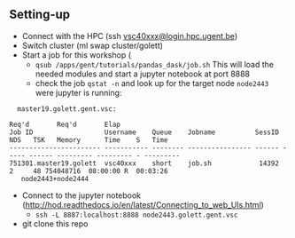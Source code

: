## Setting-up

- Connect with the HPC (ssh vsc40xxx@login.hpc.ugent.be)
- Switch cluster (ml swap cluster/golett)
- Start a job for this workshop (
  + `qsub /apps/gent/tutorials/pandas_dask/job.sh` This will load the needed modules and start a jupyter notebook at port 8888
  + check the job `qstat -n` and look up for the target node `node2443` were jupyter is running:

```
  master19.golett.gent.vsc: 
                                                                                  Req'd       Req'd       Elap
Job ID                  Username    Queue    Jobname          SessID  NDS   TSK   Memory      Time    S   Time
----------------------- ----------- -------- ---------------- ------ ----- ------ --------- --------- - ---------
751301.master19.golett  vsc40xxx    short    job.sh            14392     2     48 754048716  08:00:00 R  00:03:26
   node2443+node2444
  ```

- Connect to the jupyter notebook (http://hod.readthedocs.io/en/latest/Connecting_to_web_UIs.html)
  +  `ssh -L 8887:localhost:8888 node2443.golett.gent.vsc`
- git clone this repo
